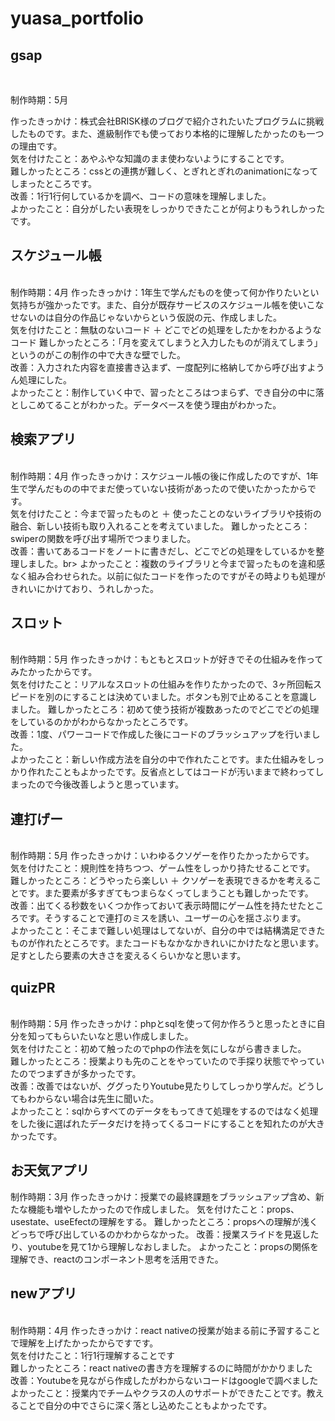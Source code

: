 # yuasa_portfolio
<h2>gsap</h2><br>
<p>制作時期：5月</p>
作ったきっかけ：株式会社BRISK様のブログで紹介されたいたプログラムに挑戦したものです。また、進級制作でも使っており本格的に理解したかったのも一つの理由です。<br>
気を付けたこと：あやふやな知識のまま使わないようにすることです。<br>
難しかったところ：cssとの連携が難しく、とぎれとぎれのanimationになってしまったところです。<br>
改善：1行1行何しているかを調べ、コードの意味を理解しました。<br>
よかったこと：自分がしたい表現をしっかりできたことが何よりもうれしかったです。<br>

<h2>スケジュール帳</h2><br>
制作時期：4月
作ったきっかけ：1年生で学んだものを使って何か作りたいとい気持ちが強かったです。また、自分が既存サービスのスケジュール帳を使いこなせないのは自分の作品じゃないからという仮説の元、作成しました。<br>
気を付けたこと：無駄のないコード ＋ どこでどの処理をしたかをわかるようなコード
難しかったところ：「月を変えてしまうと入力したものが消えてしまう」というのがこの制作の中で大きな壁でした。<br>
改善：入力された内容を直接書き込まず、一度配列に格納してから呼び出すようん処理にした。<br>
よかったこと：制作していく中で、習ったところはつまらず、でき自分の中に落としこめてることがわかった。データベースを使う理由がわかった。<br>

<h2>検索アプリ</h2><br>
制作時期：4月
作ったきっかけ：スケジュール帳の後に作成したのですが、1年生で学んだものの中でまだ使っていない技術があったので使いたかったからです。<br>
気を付けたこと：今まで習ったものと ＋ 使ったことのないライブラリや技術の融合、新しい技術も取り入れることを考えていました。
難しかったところ：swiperの関数を呼び出す場所でつまりました。<br>
改善：書いてあるコードをノートに書きだし、どこでどの処理をしているかを整理しました。br>
よかったこと：複数のライブラリと今まで習ったものを違和感なく組み合わせられた。以前に似たコードを作ったのですがその時よりも処理がきれいにかけており、うれしかった。<br>

<h2>スロット</h2><br>
制作時期：5月
作ったきっかけ：もともとスロットが好きでその仕組みを作ってみたかったからです。<br>
気を付けたこと：リアルなスロットの仕組みを作りたかったので、3ヶ所回転スピードを別のにすることは決めていました。ボタンも別で止めることを意識しました。
難しかったところ：初めて使う技術が複数あったのでどこでどの処理をしているのかがわからなかったところです。<br>
改善：1度、パワーコードで作成した後にコードのブラッシュアップを行いました。<br>
よかったこと：新しい作成方法を自分の中で作れたことです。また仕組みをしっかり作れたこともよかったです。反省点としてはコードが汚いままで終わってしまったので今後改善しようと思っています。<br>

<h2>連打げー</h2><br>
制作時期：5月
作ったきっかけ：いわゆるクソゲーを作りたかったからです。<br>
気を付けたこと：規則性を持ちつつ、ゲーム性をしっかり持たせることです。
難しかったところ：どうやったら楽しい ＋ クソゲーを表現できるかを考えることです。また要素が多すぎてもつまらなくってしまうことも難しかったです。<br>
改善：出てくる秒数をいくつか作っておいて表示時間にゲーム性を持たせたところです。そうすることで連打のミスを誘い、ユーザーの心を揺さぶります。<br>
よかったこと：そこまで難しい処理はしてないが、自分の中では結構満足できたものが作れたところです。またコードもなかなかきれいにかけたなと思います。足すとしたら要素の大きさを変えるくらいかなと思います。<br>

<h2>quizPR</h2><br>
制作時期：5月
作ったきっかけ：phpとsqlを使って何か作ろうと思ったときに自分を知ってもらいたいなと思い作成しました。<br>
気を付けたこと：初めて触ったのでphpの作法を気にしながら書きました。<br>
難しかったところ：授業よりも先のことをやっていたので手探り状態でやっていたのでつまずきが多かったです。<br>
改善：改善ではないが、ググったりYoutube見たりしてしっかり学んだ。どうしてもわからない場合は先生に聞いた。<br>
よかったこと：sqlからすべてのデータをもってきて処理をするのではなく処理をした後に選ばれたデータだけを持ってくるコードにすることを知れたのが大きかったです。<br>
<h2></h2>

<h2>お天気アプリ</h2>
制作時期：3月
作ったきっかけ：授業での最終課題をブラッシュアップ含め、新たな機能も増やしたかったので作成しました。
気を付けたこと：props、usestate、useEfectの理解をする。
難しかったところ：propsへの理解が浅くどっちで呼び出しているのかわからなかった。
改善：授業スライドを見返したり、youtubeを見て1から理解しなおしました。
よかったこと：propsの関係を理解でき、reactのコンポーネント思考を活用できた。

<h2>newアプリ</h2><br>
制作時期：4月
作ったきっかけ：react nativeの授業が始まる前に予習することで理解を上げたかったからですです。<br>
気を付けたこと：1行1行理解することです<br>
難しかったところ：react nativeの書き方を理解するのに時間がかかりました<br>
改善：Youtubeを見ながら作成したがわからないコードはgoogleで調べました<br>
よかったこと：授業内でチームやクラスの人のサポートができたことです。教えることで自分の中でさらに深く落とし込めたこともよかったです。<br>
